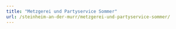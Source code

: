 ```yaml
---
title: "Metzgerei und Partyservice Sommer"
url: /steinheim-an-der-murr/metzgerei-und-partyservice-sommer/
---
```

